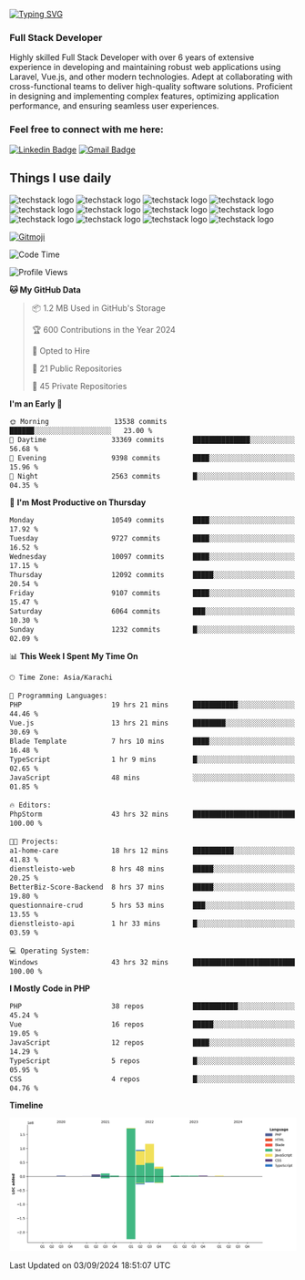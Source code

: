 [![Typing SVG](https://readme-typing-svg.demolab.com?font=Permanent+Marker&size=31&pause=1000&color=00A11F&center=true&random=false&width=435&lines=Hi+%F0%9F%91%8B%2C+I'm+Waheed+Sindhani)](https://git.io/typing-svg)
### Full Stack Developer
Highly skilled Full Stack Developer with over 6 years of extensive experience in developing and maintaining robust web applications using Laravel, Vue.js, and other modern technologies. Adept at collaborating with cross-functional teams to deliver high-quality software solutions. Proficient in designing and implementing complex features, optimizing application performance, and ensuring seamless user experiences. 

### Feel free to connect with me here:

[![Linkedin Badge](https://img.shields.io/badge/-waheedsindhani-blue?style=flat-square&logo=Linkedin&logoColor=white&link=https://www.linkedin.com/in/waheed-sindhani/)](https://www.linkedin.com/in/waheed-sindhani/)
[![Gmail Badge](https://img.shields.io/badge/-waheed.eliccs@gmail.com-c14438?style=flat-square&logo=Gmail&logoColor=white&link=mailto:waheed.eliccs@gmail.com)](mailto:waheed.eliccs@gmail.com)

## Things I use daily
![techstack logo](https://readme-components.vercel.app/api?component=logo&logo=react&text=false&animation=spin&fill=000000&svgfill=2d79c7)
![techstack logo](https://readme-components.vercel.app/api?component=logo&logo=vue.js&text=false&fill=000000&svgfill=4FC08D)
![techstack logo](https://readme-components.vercel.app/api?component=logo&logo=laravel&text=false&fill=000000&svgfill=FF2D20)
![techstack logo](https://readme-components.vercel.app/api?component=logo&logo=javascript&text=false&fill=000000&svgfill=F7DF1E)
![techstack logo](https://readme-components.vercel.app/api?component=logo&logo=mysql&text=false&fill=000000&svgfill=4479A1)
![techstack logo](https://readme-components.vercel.app/api?component=logo&logo=quasar&text=false&svgfill=050A14&fill=ffffaa&animation=spin)
![techstack logo](https://readme-components.vercel.app/api?component=logo&logo=typescript&text=false&fill=000000&svgfill=3178C6)
![techstack logo](https://readme-components.vercel.app/api?component=logo&logo=node.js&text=false&fill=000000&svgfill=5FA04E)
![techstack logo](https://readme-components.vercel.app/api?component=logo&logo=tailwindcss&text=false&fill=000000&svgfill=06B6D4)
![techstack logo](https://readme-components.vercel.app/api?component=logo&logo=docker&text=false&fill=000000&svgfill=2496ED)
![techstack logo](https://readme-components.vercel.app/api?component=logo&logo=linux&text=false&fill=000000&svgfill=FCC624)
![techstack logo](https://readme-components.vercel.app/api?component=logo&logo=amazonaws&text=false&fill=000000&svgfill=232F3E)



<!--
**Sindhani/sindhani** is a ✨ _special_ ✨ repository because its `README.md` (this file) appears on your GitHub profile.

Here are some ideas to get you started:

- 🔭 I’m currently working on ...
- 🌱 I’m currently learning ...
- 👯 I’m looking to collaborate on ...
- 🤔 I’m looking for help with ...
- 💬 Ask me about ...
- 📫 How to reach me: ...
- 😄 Pronouns: ...
- ⚡ Fun fact: ...
-->
<a href="https://gitmoji.dev">
  <img
    src="https://img.shields.io/badge/gitmoji-%20😜%20😍-FFDD67.svg?style=flat-square"
    alt="Gitmoji"
  />
</a>

<!--START_SECTION:waka-->
![Code Time](http://img.shields.io/badge/Code%20Time-427%20hrs%2045%20mins-blue)

![Profile Views](http://img.shields.io/badge/Profile%20Views-1-blue)

**🐱 My GitHub Data** 

> 📦 1.2 MB Used in GitHub's Storage 
 > 
> 🏆 600 Contributions in the Year 2024
 > 
> 💼 Opted to Hire
 > 
> 📜 21 Public Repositories 
 > 
> 🔑 45 Private Repositories 
 > 
**I'm an Early 🐤** 

```text
🌞 Morning                13538 commits       ██████░░░░░░░░░░░░░░░░░░░   23.00 % 
🌆 Daytime                33369 commits       ██████████████░░░░░░░░░░░   56.68 % 
🌃 Evening                9398 commits        ████░░░░░░░░░░░░░░░░░░░░░   15.96 % 
🌙 Night                  2563 commits        █░░░░░░░░░░░░░░░░░░░░░░░░   04.35 % 
```
📅 **I'm Most Productive on Thursday** 

```text
Monday                   10549 commits       ████░░░░░░░░░░░░░░░░░░░░░   17.92 % 
Tuesday                  9727 commits        ████░░░░░░░░░░░░░░░░░░░░░   16.52 % 
Wednesday                10097 commits       ████░░░░░░░░░░░░░░░░░░░░░   17.15 % 
Thursday                 12092 commits       █████░░░░░░░░░░░░░░░░░░░░   20.54 % 
Friday                   9107 commits        ████░░░░░░░░░░░░░░░░░░░░░   15.47 % 
Saturday                 6064 commits        ███░░░░░░░░░░░░░░░░░░░░░░   10.30 % 
Sunday                   1232 commits        █░░░░░░░░░░░░░░░░░░░░░░░░   02.09 % 
```


📊 **This Week I Spent My Time On** 

```text
🕑︎ Time Zone: Asia/Karachi

💬 Programming Languages: 
PHP                      19 hrs 21 mins      ███████████░░░░░░░░░░░░░░   44.46 % 
Vue.js                   13 hrs 21 mins      ████████░░░░░░░░░░░░░░░░░   30.69 % 
Blade Template           7 hrs 10 mins       ████░░░░░░░░░░░░░░░░░░░░░   16.48 % 
TypeScript               1 hr 9 mins         █░░░░░░░░░░░░░░░░░░░░░░░░   02.65 % 
JavaScript               48 mins             ░░░░░░░░░░░░░░░░░░░░░░░░░   01.85 % 

🔥 Editors: 
PhpStorm                 43 hrs 32 mins      █████████████████████████   100.00 % 

🐱‍💻 Projects: 
a1-home-care             18 hrs 12 mins      ██████████░░░░░░░░░░░░░░░   41.83 % 
dienstleisto-web         8 hrs 48 mins       █████░░░░░░░░░░░░░░░░░░░░   20.25 % 
BetterBiz-Score-Backend  8 hrs 37 mins       █████░░░░░░░░░░░░░░░░░░░░   19.80 % 
questionnaire-crud       5 hrs 53 mins       ███░░░░░░░░░░░░░░░░░░░░░░   13.55 % 
dienstleisto-api         1 hr 33 mins        █░░░░░░░░░░░░░░░░░░░░░░░░   03.59 % 

💻 Operating System: 
Windows                  43 hrs 32 mins      █████████████████████████   100.00 % 
```

**I Mostly Code in PHP** 

```text
PHP                      38 repos            ███████████░░░░░░░░░░░░░░   45.24 % 
Vue                      16 repos            █████░░░░░░░░░░░░░░░░░░░░   19.05 % 
JavaScript               12 repos            ████░░░░░░░░░░░░░░░░░░░░░   14.29 % 
TypeScript               5 repos             █░░░░░░░░░░░░░░░░░░░░░░░░   05.95 % 
CSS                      4 repos             █░░░░░░░░░░░░░░░░░░░░░░░░   04.76 % 
```



**Timeline**

![Lines of Code chart](https://raw.githubusercontent.com/Sindhani/Sindhani/main/assets/bar_graph.png)


 Last Updated on 03/09/2024 18:51:07 UTC
<!--END_SECTION:waka-->
